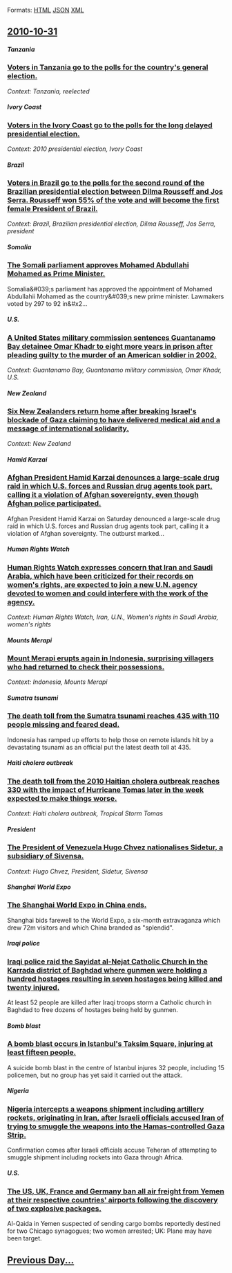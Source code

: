 
Formats: [HTML](2010/10/31/index.html)  [JSON](2010/10/31/index.json)  [XML](2010/10/31/index.xml)  

## [2010-10-31](/news/2010/10/31/index.md)

##### Tanzania
### [Voters in Tanzania go to the polls for the country's general election. ](/news/2010/10/31/voters-in-tanzania-go-to-the-polls-for-the-country-s-general-election.md)
_Context: Tanzania, reelected_

##### Ivory Coast
### [Voters in the Ivory Coast go to the polls for the long delayed presidential election. ](/news/2010/10/31/voters-in-the-ivory-coast-go-to-the-polls-for-the-long-delayed-presidential-election.md)
_Context: 2010 presidential election, Ivory Coast_

##### Brazil
### [Voters in Brazil go to the polls for the second round of the Brazilian presidential election between Dilma Rousseff and Jos Serra. Rousseff won 55% of the vote and will become the first female President of Brazil. ](/news/2010/10/31/voters-in-brazil-go-to-the-polls-for-the-second-round-of-the-brazilian-presidential-election-between-dilma-rousseff-and-jose-serra-rousseff.md)
_Context: Brazil, Brazilian presidential election, Dilma Rousseff, Jos Serra, president_

##### Somalia
### [The Somali parliament approves Mohamed Abdullahi Mohamed as Prime Minister. ](/news/2010/10/31/the-somali-parliament-approves-mohamed-abdullahi-mohamed-as-prime-minister.md)
Somalia&amp;&#x23;039&#x3B;s&#x20;parliament&#x20;has&#x20;approved&#x20;the&#x20;appointment&#x20;of&#x20;Mohamed&#x20;Abdullahii&#x20;Mohamed&#x20;as&#x20;the&#x20;country&amp;&#x23;039&#x3B;s&#x20;new&#x20;prime&#x20;minister.&#x20;Lawmakers&#x20;voted&#x20;by&#x20;297&#x20;to&#x20;92&#x20;in&#x2...

##### U.S.
### [A United States military commission sentences Guantanamo Bay detainee Omar Khadr to eight more years in prison after pleading guilty to the murder of an American soldier in 2002. ](/news/2010/10/31/a-united-states-military-commission-sentences-guantanamo-bay-detainee-omar-khadr-to-eight-more-years-in-prison-after-pleading-guilty-to-the.md)
_Context: Guantanamo Bay, Guantanamo military commission, Omar Khadr, U.S._

##### New Zealand
### [Six New Zealanders return home after breaking Israel's blockade of Gaza claiming to have delivered medical aid and a message of international solidarity. ](/news/2010/10/31/six-new-zealanders-return-home-after-breaking-israel-s-blockade-of-gaza-claiming-to-have-delivered-medical-aid-and-a-message-of-internationa.md)
_Context: New Zealand_

##### Hamid Karzai
### [Afghan President Hamid Karzai denounces a large-scale drug raid in which U.S. forces and Russian drug agents took part, calling it a violation of Afghan sovereignty, even though Afghan police participated. ](/news/2010/10/31/afghan-president-hamid-karzai-denounces-a-large-scale-drug-raid-in-which-u-s-forces-and-russian-drug-agents-took-part-calling-it-a-violati.md)
Afghan President Hamid Karzai on Saturday denounced a large-scale drug raid in which U.S. forces and Russian drug agents took part, calling it a violation of Afghan sovereignty. The outburst marked...

##### Human Rights Watch
### [Human Rights Watch expresses concern that Iran and Saudi Arabia, which have been criticized for their records on women's rights, are expected to join a new U.N. agency devoted to women and could interfere with the work of the agency. ](/news/2010/10/31/human-rights-watch-expresses-concern-that-iran-and-saudi-arabia-which-have-been-criticized-for-their-records-on-women-s-rights-are-expecte.md)
_Context: Human Rights Watch, Iran, U.N., Women's rights in Saudi Arabia, women's rights_

##### Mounts Merapi
### [Mount Merapi erupts again in Indonesia, surprising villagers who had returned to check their possessions. ](/news/2010/10/31/mount-merapi-erupts-again-in-indonesia-surprising-villagers-who-had-returned-to-check-their-possessions.md)
_Context: Indonesia, Mounts Merapi_

##### Sumatra tsunami
### [The death toll from the Sumatra tsunami reaches 435 with 110 people missing and feared dead. ](/news/2010/10/31/the-death-toll-from-the-sumatra-tsunami-reaches-435-with-110-people-missing-and-feared-dead.md)
Indonesia has ramped up efforts to help those on remote islands hit by a devastating tsunami as an official put the latest death toll at 435.

##### Haiti cholera outbreak
### [The death toll from the 2010 Haitian cholera outbreak reaches 330 with the impact of Hurricane Tomas later in the week expected to make things worse. ](/news/2010/10/31/the-death-toll-from-the-2010-haitian-cholera-outbreak-reaches-330-with-the-impact-of-hurricane-tomas-later-in-the-week-expected-to-make-thin.md)
_Context: Haiti cholera outbreak, Tropical Storm Tomas_

##### President
### [The President of Venezuela Hugo Chvez nationalises Sidetur, a subsidiary of Sivensa.](/news/2010/10/31/the-president-of-venezuela-hugo-chavez-nationalises-sidetur-a-subsidiary-of-sivensa.md)
_Context: Hugo Chvez, President, Sidetur, Sivensa_

##### Shanghai World Expo
### [The Shanghai World Expo in China ends. ](/news/2010/10/31/the-shanghai-world-expo-in-china-ends.md)
Shanghai bids farewell to the World Expo, a six-month extravaganza which drew 72m visitors and which China branded as &quot;splendid&quot;.

##### Iraqi police
### [Iraqi police raid the Sayidat al-Nejat Catholic Church in the Karrada district of Baghdad where gunmen were holding a hundred hostages resulting in seven hostages being killed and twenty injured. ](/news/2010/10/31/iraqi-police-raid-the-sayidat-al-nejat-catholic-church-in-the-karrada-district-of-baghdad-where-gunmen-were-holding-a-hundred-hostages-resul.md)
At least 52 people are killed after Iraqi troops storm a Catholic church in Baghdad to free dozens of hostages being held by gunmen.

##### Bomb blast
### [A bomb blast occurs in Istanbul's Taksim Square, injuring at least fifteen people. ](/news/2010/10/31/a-bomb-blast-occurs-in-istanbul-s-taksim-square-injuring-at-least-fifteen-people.md)
A suicide bomb blast in the centre of Istanbul injures 32 people, including 15 policemen, but no group has yet said it carried out the attack.

##### Nigeria
### [Nigeria intercepts a weapons shipment including artillery rockets, originating in Iran, after Israeli officials accused Iran of trying to smuggle the weapons into the Hamas-controlled Gaza Strip. ](/news/2010/10/31/nigeria-intercepts-a-weapons-shipment-including-artillery-rockets-originating-in-iran-after-israeli-officials-accused-iran-of-trying-to-sm.md)
Confirmation comes after Israeli officials accuse Teheran of attempting to smuggle shipment including rockets into Gaza through Africa.

##### U.S.
### [The US, UK, France and Germany ban all air freight from Yemen at their respective countries' airports following the discovery of two explosive packages. ](/news/2010/10/31/the-us-uk-france-and-germany-ban-all-air-freight-from-yemen-at-their-respective-countries-airports-following-the-discovery-of-two-explosi.md)
Al-Qaida in Yemen suspected of sending cargo bombs reportedly destined for two Chicago synagogues; two women arrested; UK: Plane may have been target.

## [Previous Day...](/news/2010/10/30/index.md)

